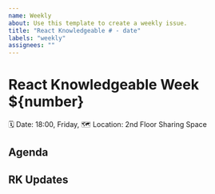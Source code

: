 ```yaml
---
name: Weekly
about: Use this template to create a weekly issue.
title: "React Knowledgeable # - date"
labels: "weekly"
assignees: ""
---
```


# React Knowledgeable Week \${number}

🗓 Date: 18:00, Friday,
🗺 Location: 2nd Floor Sharing Space

<!-- Front matter
- anything special week
- any guests
- new joiners
-->

## Agenda

## RK Updates

<!-- Post matter
- next week's talk
- open slot for talks
-
-->

<!--
- Hosted by:
- This event is: public / private
- Additional preparation?
-->
